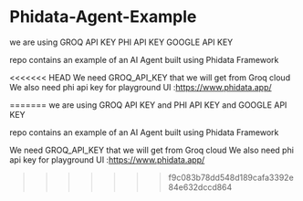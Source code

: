 # Phidata-Agent-Example

we are using 
GROQ API KEY
PHI API KEY
GOOGLE API KEY 

repo contains an example of an AI Agent built using Phidata Framework

<<<<<<< HEAD
We need GROQ_API_KEY that we will get from Groq cloud
We also need phi api key for playground UI :https://www.phidata.app/

=======
we are using 
GROQ API KEY and 
PHI API KEY and
GOOGLE API KEY 

repo contains an example of an AI Agent built using Phidata Framework

We need GROQ_API_KEY that we will get from Groq cloud
We also need phi api key for playground UI :https://www.phidata.app/
>>>>>>> f9c083b78dd548d189cafa3392e84e632dccd864
